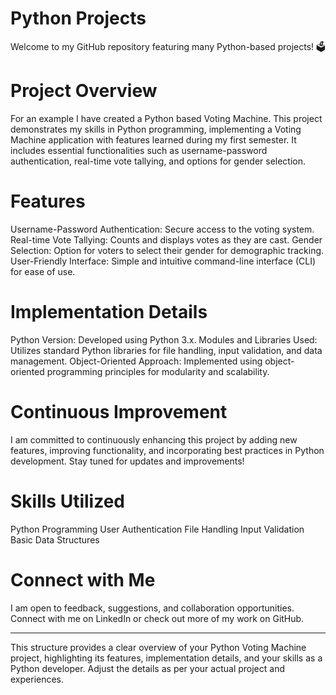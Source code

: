 # Python Projects

Welcome to my GitHub repository featuring many Python-based projects! 🗳️

# Project Overview 

For an example I have created a Python based Voting Machine. This project demonstrates my skills in Python programming, implementing a Voting Machine application with features learned during my first semester. It includes essential functionalities such as username-password authentication, real-time vote tallying, and options for gender selection.

# Features

Username-Password Authentication: Secure access to the voting system.
Real-time Vote Tallying: Counts and displays votes as they are cast.
Gender Selection: Option for voters to select their gender for demographic tracking.
User-Friendly Interface: Simple and intuitive command-line interface (CLI) for ease of use.

# Implementation Details

Python Version: Developed using Python 3.x.
Modules and Libraries Used: Utilizes standard Python libraries for file handling, input validation, and data management.
Object-Oriented Approach: Implemented using object-oriented programming principles for modularity and scalability.

# Continuous Improvement

I am committed to continuously enhancing this project by adding new features, improving functionality, and incorporating best practices in Python development. Stay tuned for updates and improvements!

# Skills Utilized

Python Programming
User Authentication
File Handling
Input Validation
Basic Data Structures

# Connect with Me

I am open to feedback, suggestions, and collaboration opportunities. Connect with me on LinkedIn or check out more of my work on GitHub.
_______________________________________________________________________________________________________________________________________________________________________________________________

This structure provides a clear overview of your Python Voting Machine project, highlighting its features, implementation details, and your skills as a Python developer. Adjust the details as per your actual project and experiences.
